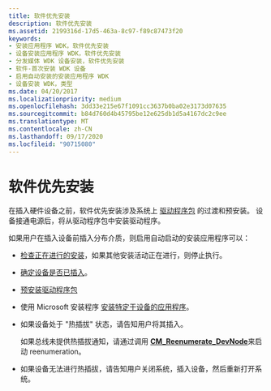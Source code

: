 ```yaml
---
title: 软件优先安装
description: 软件优先安装
ms.assetid: 2199316d-17d5-463a-8c97-f89c87473f20
keywords:
- 安装应用程序 WDK，软件优先安装
- 设备安装应用程序 WDK，软件优先安装
- 分发媒体 WDK 设备安装，软件优先安装
- 软件-首次安装 WDK 设备
- 启用自动安装的安装应用程序 WDK
- 设备安装 WDK，类型
ms.date: 04/20/2017
ms.localizationpriority: medium
ms.openlocfilehash: 3dd33e215e67f1091cc3637b0ba02e3173d07635
ms.sourcegitcommit: b84d760d4b45795be12e625db1d5a4167dc2c9ee
ms.translationtype: MT
ms.contentlocale: zh-CN
ms.lasthandoff: 09/17/2020
ms.locfileid: "90715080"
---
```

# <a name="software-first-installation"></a>软件优先安装


在插入硬件设备之前，软件优先安装涉及系统上 [驱动程序包](driver-packages.md) 的过渡和预安装。 设备接通电源后，将从驱动程序包中安装驱动程序。

如果用户在插入设备前插入分布介质，则启用自动启动的安装应用程序可以：

-   [检查正在进行的安装](checking-for-in-progress-installations.md)，如果其他安装活动正在进行，则停止执行。

-   [确定设备是否已插入](determining-whether-a-device-is-plugged-in.md)。

-   [预安装驱动程序包](preinstalling-driver-packages.md)

-   使用 Microsoft 安装程序 [安装特定于设备的应用程序](installing-device-specific-applications.md)。

-   如果设备处于 "热插拔" 状态，请告知用户将其插入。

    如果总线未提供热插拔通知，请通过调用 [**CM_Reenumerate_DevNode**](/windows/win32/api/cfgmgr32/nf-cfgmgr32-cm_reenumerate_devnode)来启动 reenumeration。

-   如果设备无法进行热插拔，请告知用户关闭系统，插入设备，然后重新打开系统。

 


